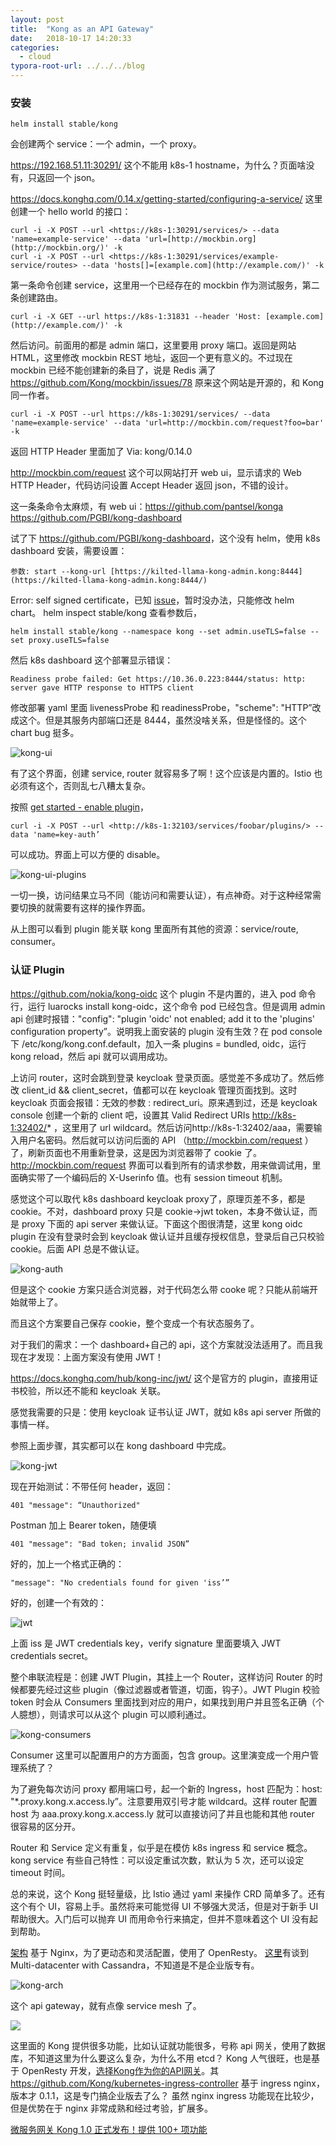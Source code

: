 ```yaml
---
layout: post
title:  "Kong as an API Gateway"
date:   2018-10-17 14:20:33
categories:
  - cloud
typora-root-url: ../../../blog
---
```


### 安装

    helm install stable/kong

会创建两个 service：一个 admin，一个 proxy。 

<https://192.168.51.11:30291/> 这个不能用 k8s-1 hostname，为什么？页面啥没有，只返回一个 json。 

<https://docs.konghq.com/0.14.x/getting-started/configuring-a-service/> 这里创建一个 hello world 的接口： 

    curl -i -X POST --url <https://k8s-1:30291/services/> --data 'name=example-service' --data 'url=[http://mockbin.org](http://mockbin.org/)' -k 
    curl -i -X POST --url <https://k8s-1:30291/services/example-service/routes> --data 'hosts[]=[example.com](http://example.com/)' -k 

第一条命令创建 service，这里用一个已经存在的 mockbin 作为测试服务，第二条创建路由。 

    curl -i -X GET --url https://k8s-1:31831 --header 'Host: [example.com](http://example.com/)' -k 

然后访问。前面用的都是 admin 端口，这里要用 proxy 端口。返回是网站 HTML，这里修改 mockbin REST 地址，返回一个更有意义的。不过现在 mockbin 已经不能创建新的条目了，说是 Redis 满了 <https://github.com/Kong/mockbin/issues/78> 原来这个网站是开源的，和 Kong 同一作者。

    curl -i -X POST --url https://k8s-1:30291/services/ --data 'name=example-service' --data 'url=http://mockbin.com/request?foo=bar' -k 

返回 HTTP Header 里面加了 Via: kong/0.14.0 

<http://mockbin.com/request> 这个可以网站打开 web ui，显示请求的 Web HTTP Header，代码访问设置 Accept Header 返回 json，不错的设计。 

这一条条命令太麻烦，有 web ui：<https://github.com/pantsel/konga> <https://github.com/PGBI/kong-dashboard> 

试了下 <https://github.com/PGBI/kong-dashboard>，这个没有 helm，使用 k8s dashboard 安装，需要设置： 

    参数: start --kong-url [https://kilted-llama-kong-admin.kong:8444](https://kilted-llama-kong-admin.kong:8444/) 

Error: self signed certificate，已知 [issue](https://github.com/PGBI/kong-dashboard/issues/168)，暂时没办法，只能修改 helm chart。 helm inspect stable/kong 查看参数后， 

    helm install stable/kong --namespace kong --set admin.useTLS=false --set proxy.useTLS=false 

然后 k8s dashboard 这个部署显示错误： 

    Readiness probe failed: Get https://10.36.0.223:8444/status: http: server gave HTTP response to HTTPS client 

修改部署 yaml 里面 livenessProbe 和 readinessProbe，"scheme": "HTTP”改成这个。但是其服务内部端口还是 8444，虽然没啥关系，但是怪怪的。这个 chart bug 挺多。 

![kong-ui](/images/2018/kong-ui.png)

有了这个界面，创建 service, router 就容易多了啊！这个应该是内置的。Istio 也必须有这个，否则乱七八糟太复杂。

按照 [get started - enable plugin](https://docs.konghq.com/0.14.x/getting-started/enabling-plugins/)， 

    curl -i -X POST --url <http://k8s-1:32103/services/foobar/plugins/> --data 'name=key-auth’ 

可以成功。界面上可以方便的 disable。

![kong-ui-plugins](/images/2018/kong-ui-plugins.png)

一切一换，访问结果立马不同（能访问和需要认证），有点神奇。对于这种经常需要切换的就需要有这样的操作界面。 

从上图可以看到 plugin 能关联 kong 里面所有其他的资源：service/route, consumer。 

### 认证 Plugin

<https://github.com/nokia/kong-oidc> 这个 plugin 不是内置的，进入 pod 命令行，运行 luarocks install kong-oidc，这个命令 pod 已经包含。但是调用 admin api 创建时报错："config": "plugin 'oidc' not enabled; add it to the 'plugins' configuration property”。说明我上面安装的 plugin 没有生效？在 pod console 下 /etc/kong/kong.conf.default，加入一条 plugins = bundled, oidc，运行 kong reload，然后 api 就可以调用成功。 

上访问 router，这时会跳到登录 keycloak 登录页面。感觉差不多成功了。然后修改 client_id && client_secret，值都可以在 keycloak 管理页面找到。这时 keycloak 页面会报错：无效的参数 : redirect_uri。原来遇到过，还是 keycloak console 创建一个新的 client 吧，设置其 Valid Redirect URIs <http://k8s-1:32402/>* ，这里用了 url wildcard。然后访问http://k8s-1:32402/aaa，需要输入用户名密码。然后就可以访问后面的 API （http://mockbin.com/request ）了，刷新页面也不用重新登录，这是因为浏览器带了 cookie 了。http://mockbin.com/request 界面可以看到所有的请求参数，用来做调试用，里面确实带了一个编码后的 X-Userinfo 值。也有 session timeout 机制。 

感觉这个可以取代 k8s dashboard keycloak proxy了，原理页差不多，都是 cookie。不对，dashboard proxy 只是 cookie->jwt token，本身不做认证，而是 proxy 下面的 api server 来做认证。下面这个图很清楚，这里 kong oidc plugin 在没有登录时会到 keycloak 做认证并且缓存授权信息，登录后自己只校验 cookie。后面 API 总是不做认证。 

![kong-auth](/images/2018/kong-auth.png)

但是这个 cookie 方案只适合浏览器，对于代码怎么带 cooke 呢？只能从前端开始就带上了。 

而且这个方案要自己保存 cookie，整个变成一个有状态服务了。 

对于我们的需求：一个 dashboard+自己的 api，这个方案就没法适用了。而且我现在才发现：上面方案没有使用 JWT！ 

<https://docs.konghq.com/hub/kong-inc/jwt/> 这个是官方的 plugin，直接用证书校验，所以还不能和 keycloak 关联。 

感觉我需要的只是：使用 keycloak 证书认证 JWT，就如 k8s api server 所做的事情一样。 

参照上面步骤，其实都可以在 kong dashboard 中完成。 

![kong-jwt](/images/2018/kong-jwt.png)

现在开始测试：不带任何 header，返回： 

    401 "message": “Unauthorized" 

Postman 加上 Bearer token，随便填 

    401 "message": "Bad token; invalid JSON” 

好的，加上一个格式正确的： 

    "message": "No credentials found for given 'iss’” 

好的，创建一个有效的： 

![jwt](/images/2018/jwt.png)

上面 iss 是 JWT credentials key，verify signature 里面要填入 JWT credentials secret。 

整个串联流程是：创建 JWT Plugin，其挂上一个 Router，这样访问 Router 的时候都要先经过这些 plugin（像过滤器或者管道，切面，钩子）。JWT Plugin 校验 token 时会从 Consumers 里面找到对应的用户，如果找到用户并且签名正确（个人臆想），则请求可以从这个 plugin 可以顺利通过。 

![kong-consumers](/images/2018/kong-consumers.png)

Consumer 这里可以配置用户的方方面面，包含 group。这里演变成一个用户管理系统了？ 

为了避免每次访问 proxy 都用端口号，起一个新的 Ingress，host 匹配为：host: "*.proxy.kong.x.access.ly”。注意要用双引号才能 wildcard。这样 router 配置 host 为 aaa.proxy.kong.x.access.ly 就可以直接访问了并且也能和其他 router 很容易的区分开。 

Router 和 Service 定义有重复，似乎是在模仿 k8s ingress 和 service 概念。kong service 有些自己特性：可以设定重试次数，默认为 5 次，还可以设定 timeout 时间。 

总的来说，这个 Kong 挺轻量级，比 Istio 通过 yaml 来操作 CRD 简单多了。还有这个有个 UI，容易上手。虽然将来可能觉得 UI 不够强大灵活，但是对于新手 UI 帮助很大。入门后可以抛弃 UI 而用命令行来搞定，但并不意味着这个 UI 没有起到帮助。 

[架构](https://docs.konghq.com/enterprise/0.31-x/kong-architecture-overview/) 基于 Nginx，为了更动态和灵活配置，使用了 OpenResty。 
[这里](https://docs.konghq.com/enterprise/0.32-x/kong-architecture-patterns/)有谈到 Multi-datacenter with Cassandra，不知道是不是企业版专有。 

![kong-arch](/images/2018/kong-arch.png)

这个 api gateway，就有点像 service mesh 了。 

![](/images/2018/kong-old-vs-new.png)

这里面的 Kong 提供很多功能，比如认证就功能很多，号称 api 网关，使用了数据库，不知道这里为什么要这么复杂，为什么不用 etcd？ Kong 人气很旺，也是基于 OpenResty 开发，[选择Kong作为你的API网关](https://www.cnkirito.moe/kong-introduction/)。其 <https://github.com/Kong/kubernetes-ingress-controller> 基于 ingress nginx，版本才 0.1.1，这是专门搞企业版去了么？ 
虽然 nginx ingress 功能现在比较少，但是优势在于 nginx 非常成熟和经过考验，扩展多。 

[微服务网关 Kong 1.0 正式发布！提供 100+ 项功能](https://www.infoq.cn/article/PFBa9-rsWwbk0eoOamK9)